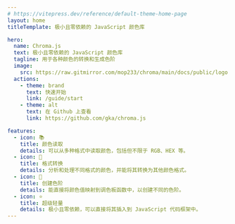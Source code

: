 ```yaml
---
# https://vitepress.dev/reference/default-theme-home-page
layout: home
titleTemplate: 极小且零依赖的 JavaScript 颜色库

hero:
  name: Chroma.js
  text: 极小且零依赖的 JavaScript 颜色库
  tagline: 用于各种颜色的转换和生成色阶
  image:
    src: https://raw.gitmirror.com/mop233/chroma/main/docs/public/logo.svg'
  actions:
    - theme: brand
      text: 快速开始
      link: /guide/start
    - theme: alt
      text: 在 Github 上查看
      link: https://github.com/gka/chroma.js

features:
  - icon: 📚
    title: 颜色读取
    details: 可以从多种格式中读取颜色，包括但不限于 RGB、HEX 等。
  - icon: 🚜
    title: 格式转换
    details: 分析和处理不同格式的颜色，并能将其转换为其他颜色格式。
  - icon: 🌈
    title: 创建色阶
    details: 能直接将颜色值映射到调色板函数中，以创建不同的色阶。
  - icon: ⭐️
    title: 超级轻量
    details: 极小且零依赖，可以直接将其插入到 JavaScript 代码框架中。
---
```


<style>
:root {
  --vp-home-hero-name-color: transparent;
  --vp-home-hero-name-background: -webkit-linear-gradient(-45deg, #E70816 15%, #E48F02 30%, #FFEA01 45%, #00A84D 60%, #007EC3 75%, #923E93 90%);

  --vp-home-hero-image-background-image: linear-gradient(0deg, #E70816 15%, #E48F02 30%, #00A84D 60%, #007EC3 75%);
  --vp-home-hero-image-filter: blur(40px);
}

@media (min-width: 640px) {
  :root {
    --vp-home-hero-image-filter: blur(56px);
  }
}

@media (min-width: 960px) {
  :root {
    --vp-home-hero-image-filter: blur(72px);
  }
}
</style>
